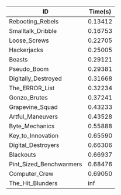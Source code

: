 |ID|Time(s)|
|-|-|
|Rebooting_Rebels|0.13412|
|Smalltalk_Dribble|0.16753|
|Loose_Screws|0.22705|
|Hackerjacks|0.25005|
|Beasts|0.29121|
|Pseudo_Boom|0.29381|
|Digitally_Destroyed|0.31668|
|The_ERROR_List|0.32234|
|Gonzo_Brutes|0.37241|
|Grapevine_Squad|0.43233|
|Artful_Maneuvers|0.43528|
|Byte_Mechanics|0.55888|
|Key_to_Innovation|0.65590|
|Digital_Destroyers|0.66306|
|Blackouts|0.66937|
|Pint_Sized_Benchwarmers|0.68476|
|Computer_Crew|0.69050|
|The_Hit_Blunders|inf|
